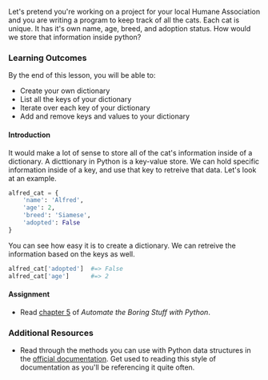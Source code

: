 Let's pretend you're working on a project for your local Humane Association and you are writing a program to keep track of all the cats.  Each cat is unique. It has it's own name, age, breed, and adoption status. How would we store that information inside python?

### Learning Outcomes

By the end of this lesson, you will be able to:

* Create your own dictionary
* List all the keys of your dictionary
* Iterate over each key of your dictionary
* Add and remove keys and values to your dictionary

#### Introduction

It would make a lot of sense to store all of the cat's information inside of a dictionary. A dicttionary in Python is a key-value store. We can hold specific information inside of a key, and use that key to retreive that data. Let's look at an example.

~~~python
alfred_cat = {
    'name': 'Alfred',
    'age': 2,
    'breed': 'Siamese',
    'adopted': False 
}
~~~

You can see how easy it is to create a dictionary. We can retreive the information based on the keys as well.

~~~python
alfred_cat['adopted']  #=> False
alfred_cat['age']      #=> 2
~~~

#### Assignment

<div class="lesson-content__panel" markdown="1">

* Read [chapter 5](https://automatetheboringstuff.com/2e/chapter5/) of _Automate the Boring Stuff with Python_.

</div>

### Additional Resources

* Read through the methods you can use with Python data structures in the [official documentation](https://docs.python.org/3/tutorial/datastructures.html). Get used to reading this style of documentation as you'll be referencing it quite often.
